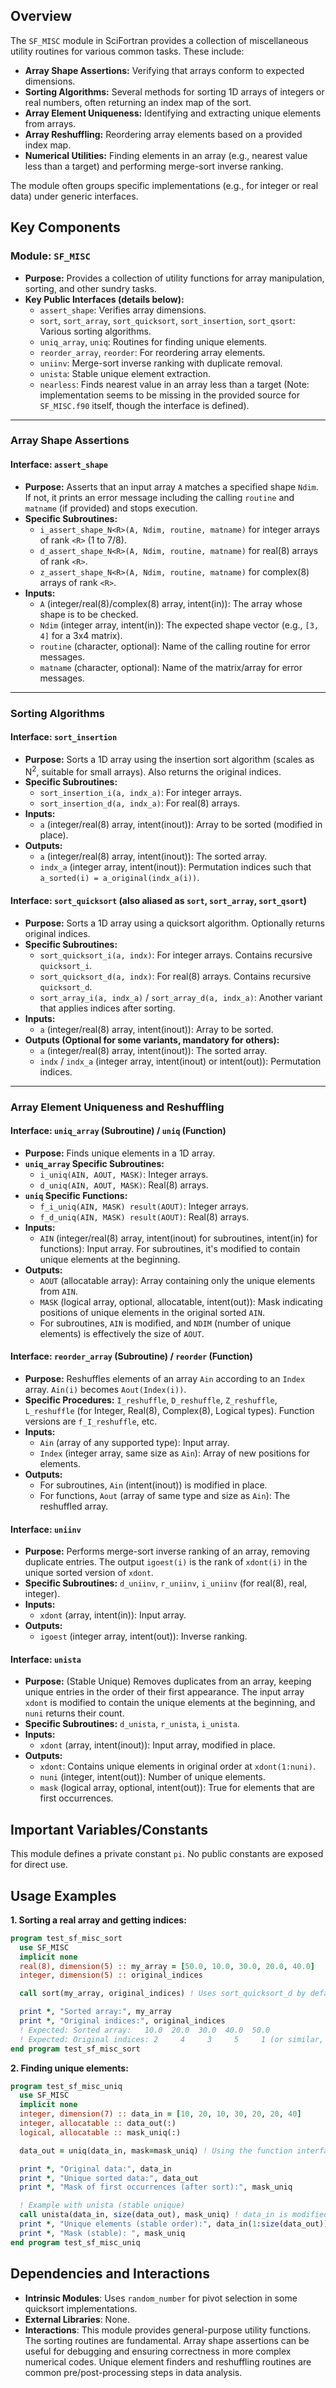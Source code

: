 ## Overview

The `SF_MISC` module in SciFortran provides a collection of miscellaneous utility routines for various common tasks. These include:

-   **Array Shape Assertions:** Verifying that arrays conform to expected dimensions.
-   **Sorting Algorithms:** Several methods for sorting 1D arrays of integers or real numbers, often returning an index map of the sort.
-   **Array Element Uniqueness:** Identifying and extracting unique elements from arrays.
-   **Array Reshuffling:** Reordering array elements based on a provided index map.
-   **Numerical Utilities:** Finding elements in an array (e.g., nearest value less than a target) and performing merge-sort inverse ranking.

The module often groups specific implementations (e.g., for integer or real data) under generic interfaces.

## Key Components

### Module: `SF_MISC`
- **Purpose:** Provides a collection of utility functions for array manipulation, sorting, and other sundry tasks.
- **Key Public Interfaces (details below):**
    - `assert_shape`: Verifies array dimensions.
    - `sort`, `sort_array`, `sort_quicksort`, `sort_insertion`, `sort_qsort`: Various sorting algorithms.
    - `uniq_array`, `uniq`: Routines for finding unique elements.
    - `reorder_array`, `reorder`: For reordering array elements.
    - `uniinv`: Merge-sort inverse ranking with duplicate removal.
    - `unista`: Stable unique element extraction.
    - `nearless`: Finds nearest value in an array less than a target (Note: implementation seems to be missing in the provided source for `SF_MISC.f90` itself, though the interface is defined).

---

### Array Shape Assertions

#### Interface: `assert_shape`
- **Purpose:** Asserts that an input array `A` matches a specified shape `Ndim`. If not, it prints an error message including the calling `routine` and `matname` (if provided) and stops execution.
- **Specific Subroutines:**
    - `i_assert_shape_N<R>(A, Ndim, routine, matname)` for integer arrays of rank `<R>` (1 to 7/8).
    - `d_assert_shape_N<R>(A, Ndim, routine, matname)` for real(8) arrays of rank `<R>`.
    - `z_assert_shape_N<R>(A, Ndim, routine, matname)` for complex(8) arrays of rank `<R>`.
- **Inputs:**
    - `A` (integer/real(8)/complex(8) array, intent(in)): The array whose shape is to be checked.
    - `Ndim` (integer array, intent(in)): The expected shape vector (e.g., `[3, 4]` for a 3x4 matrix).
    - `routine` (character, optional): Name of the calling routine for error messages.
    - `matname` (character, optional): Name of the matrix/array for error messages.

---

### Sorting Algorithms

#### Interface: `sort_insertion`
- **Purpose:** Sorts a 1D array using the insertion sort algorithm (scales as N<sup>2</sup>, suitable for small arrays). Also returns the original indices.
- **Specific Subroutines:**
    - `sort_insertion_i(a, indx_a)`: For integer arrays.
    - `sort_insertion_d(a, indx_a)`: For real(8) arrays.
- **Inputs:**
    - `a` (integer/real(8) array, intent(inout)): Array to be sorted (modified in place).
- **Outputs:**
    - `a` (integer/real(8) array, intent(inout)): The sorted array.
    - `indx_a` (integer array, intent(inout)): Permutation indices such that `a_sorted(i) = a_original(indx_a(i))`.

#### Interface: `sort_quicksort` (also aliased as `sort`, `sort_array`, `sort_qsort`)
- **Purpose:** Sorts a 1D array using a quicksort algorithm. Optionally returns original indices.
- **Specific Subroutines:**
    - `sort_quicksort_i(a, indx)`: For integer arrays. Contains recursive `quicksort_i`.
    - `sort_quicksort_d(a, indx)`: For real(8) arrays. Contains recursive `quicksort_d`.
    - `sort_array_i(a, indx_a)` / `sort_array_d(a, indx_a)`: Another variant that applies indices after sorting.
- **Inputs:**
    - `a` (integer/real(8) array, intent(inout)): Array to be sorted.
- **Outputs (Optional for some variants, mandatory for others):**
    - `a` (integer/real(8) array, intent(inout)): The sorted array.
    - `indx` / `indx_a` (integer array, intent(inout) or intent(out)): Permutation indices.

---

### Array Element Uniqueness and Reshuffling

#### Interface: `uniq_array` (Subroutine) / `uniq` (Function)
- **Purpose:** Finds unique elements in a 1D array.
- **`uniq_array` Specific Subroutines:**
    - `i_uniq(AIN, AOUT, MASK)`: Integer arrays.
    - `d_uniq(AIN, AOUT, MASK)`: Real(8) arrays.
- **`uniq` Specific Functions:**
    - `f_i_uniq(AIN, MASK) result(AOUT)`: Integer arrays.
    - `f_d_uniq(AIN, MASK) result(AOUT)`: Real(8) arrays.
- **Inputs:**
    - `AIN` (integer/real(8) array, intent(inout) for subroutines, intent(in) for functions): Input array. For subroutines, it's modified to contain unique elements at the beginning.
- **Outputs:**
    - `AOUT` (allocatable array): Array containing only the unique elements from `AIN`.
    - `MASK` (logical array, optional, allocatable, intent(out)): Mask indicating positions of unique elements in the original sorted `AIN`.
    - For subroutines, `AIN` is modified, and `NDIM` (number of unique elements) is effectively the size of `AOUT`.

#### Interface: `reorder_array` (Subroutine) / `reorder` (Function)
- **Purpose:** Reshuffles elements of an array `Ain` according to an `Index` array. `Ain(i)` becomes `Aout(Index(i))`.
- **Specific Procedures:** `I_reshuffle`, `D_reshuffle`, `Z_reshuffle`, `L_reshuffle` (for Integer, Real(8), Complex(8), Logical types). Function versions are `f_I_reshuffle`, etc.
- **Inputs:**
    - `Ain` (array of any supported type): Input array.
    - `Index` (integer array, same size as `Ain`): Array of new positions for elements.
- **Outputs:**
    - For subroutines, `Ain` (intent(inout)) is modified in place.
    - For functions, `Aout` (array of same type and size as `Ain`): The reshuffled array.

#### Interface: `uniinv`
- **Purpose:** Performs merge-sort inverse ranking of an array, removing duplicate entries. The output `igoest(i)` is the rank of `xdont(i)` in the unique sorted version of `xdont`.
- **Specific Subroutines:** `d_uniinv`, `r_uniinv`, `i_uniinv` (for real(8), real, integer).
- **Inputs:**
    - `xdont` (array, intent(in)): Input array.
- **Outputs:**
    - `igoest` (integer array, intent(out)): Inverse ranking.

#### Interface: `unista`
- **Purpose:** (Stable Unique) Removes duplicates from an array, keeping unique entries in the order of their first appearance. The input array `xdont` is modified to contain the unique elements at the beginning, and `nuni` returns their count.
- **Specific Subroutines:** `d_unista`, `r_unista`, `i_unista`.
- **Inputs:**
    - `xdont` (array, intent(inout)): Input array, modified in place.
- **Outputs:**
    - `xdont`: Contains unique elements in original order at `xdont(1:nuni)`.
    - `nuni` (integer, intent(out)): Number of unique elements.
    - `mask` (logical array, optional, intent(out)): True for elements that are first occurrences.

## Important Variables/Constants
This module defines a private constant `pi`. No public constants are exposed for direct use.

## Usage Examples

**1. Sorting a real array and getting indices:**
```fortran
program test_sf_misc_sort
  use SF_MISC
  implicit none
  real(8), dimension(5) :: my_array = [50.0, 10.0, 30.0, 20.0, 40.0]
  integer, dimension(5) :: original_indices

  call sort(my_array, original_indices) ! Uses sort_quicksort_d by default for reals

  print *, "Sorted array:", my_array
  print *, "Original indices:", original_indices
  ! Expected: Sorted array:   10.0  20.0  30.0  40.0  50.0
  ! Expected: Original indices: 2     4     3     5     1 (or similar, if sort is stable)
end program test_sf_misc_sort
```

**2. Finding unique elements:**
```fortran
program test_sf_misc_uniq
  use SF_MISC
  implicit none
  integer, dimension(7) :: data_in = [10, 20, 10, 30, 20, 20, 40]
  integer, allocatable :: data_out(:)
  logical, allocatable :: mask_uniq(:)

  data_out = uniq(data_in, mask=mask_uniq) ! Using the function interface

  print *, "Original data:", data_in
  print *, "Unique sorted data:", data_out
  print *, "Mask of first occurrences (after sort):", mask_uniq

  ! Example with unista (stable unique)
  call unista(data_in, size(data_out), mask_uniq) ! data_in is modified
  print *, "Unique elements (stable order):", data_in(1:size(data_out))
  print *, "Mask (stable): ", mask_uniq
end program test_sf_misc_uniq
```

## Dependencies and Interactions

-   **Intrinsic Modules**: Uses `random_number` for pivot selection in some quicksort implementations.
-   **External Libraries**: None.
-   **Interactions**: This module provides general-purpose utility functions. The sorting routines are fundamental. Array shape assertions can be useful for debugging and ensuring correctness in more complex numerical codes. Unique element finders and reshuffling routines are common pre/post-processing steps in data analysis.

```
